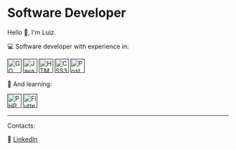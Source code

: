 # Software Developer

Hello :wave:, I'm Luiz.

:computer: Software developer with experience in:

<a href=""><img src="https://cdn.icon-icons.com/icons2/2699/PNG/512/golang_logo_icon_171073.png" alt="GO" title="GO" width="32" height="32"></a>
<a href=""><img src="https://cdn.icon-icons.com/icons2/2108/PNG/512/javascript_icon_130900.png" alt="JavaScript" title="JavaScript" width="32" height="32"></a>
<a href=""><img src="https://cdn.icon-icons.com/icons2/2107/PNG/512/file_type_html_icon_130541.png" alt="HTML5" title="HTML5" width="32" height="32"></a>
<a href=""><img src="https://cdn.icon-icons.com/icons2/844/PNG/512/CSS3_icon-icons.com_67069.png" alt="CSS3" title="CSS3" width="32" height="32"></a>
<a href=""><img src="https://cdn.icon-icons.com/icons2/2415/PNG/512/postgresql_plain_logo_icon_146389.png" alt="PostgreSQL" title="PostgreSQL" width="32" height="32"></a>

:book: And learning:

<a href=""><img src="https://cdn.icon-icons.com/icons2/2108/PNG/512/php_icon_130857.png" alt="PHP" title="PHP" width="32" height="32"></a>
<a href=""><img src="https://cdn.icon-icons.com/icons2/2107/PNG/512/file_type_flutter_icon_130599.png" alt="Flutter" title="Flutter" width="32" height="32"></a>

---

Contacts:

:link: [LinkedIn](https://www.linkedin.com/in/luiz-guilherme-barbosa-de-souza-a937a81a8/)
